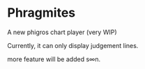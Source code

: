 # Phragmites
A new phigros chart player (very WIP)

Currently, it can only display judgement lines.

more feature will be added s∞n.
